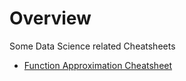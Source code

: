 
# Overview 

Some Data Science related Cheatsheets 

- [Function Approximation Cheatsheet](function_approximation/)
